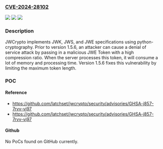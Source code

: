 ### [CVE-2024-28102](https://cve.mitre.org/cgi-bin/cvename.cgi?name=CVE-2024-28102)
![](https://img.shields.io/static/v1?label=Product&message=jwcrypto&color=blue)
![](https://img.shields.io/static/v1?label=Version&message=%3D%20%3C%201.5.6%20&color=brighgreen)
![](https://img.shields.io/static/v1?label=Vulnerability&message=CWE-770%3A%20Allocation%20of%20Resources%20Without%20Limits%20or%20Throttling&color=brighgreen)

### Description

JWCrypto implements JWK, JWS, and JWE specifications using python-cryptography. Prior to version 1.5.6, an attacker can cause a denial of service attack by passing in a malicious JWE Token with a high compression ratio. When the server processes this token, it will consume a lot of memory and processing time. Version 1.5.6 fixes this vulnerability by limiting the maximum token length.

### POC

#### Reference
- https://github.com/latchset/jwcrypto/security/advisories/GHSA-j857-7rvv-vj97
- https://github.com/latchset/jwcrypto/security/advisories/GHSA-j857-7rvv-vj97

#### Github
No PoCs found on GitHub currently.

